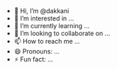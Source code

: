 - 👋 Hi, I’m @dakkani
- 👀 I’m interested in ...
- 🌱 I’m currently learning ...
- 💞️ I’m looking to collaborate on ...
- 📫 How to reach me ...
- 😄 Pronouns: ...
- ⚡ Fun fact: ...

<!---
dakkani/dakkani is a ✨ special ✨ repository because its `README.md` (this file) appears on your GitHub profile.
You can click the Preview link to take a look at your changes.
--->
